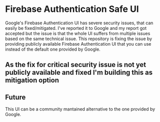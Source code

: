 # Firebase Authentication Safe UI

Google's Firebase Authentication UI has severe security issues, that can easily be fixed/mitigated. I've reported it to Google and my report got accepted but the issue is that the whole UI suffers from multiple issues based on the same technical issue. This repository is fixing the issue by providing publicly available Firebase Authentication UI that you can use instead of the default one provided by Google.

## As the fix for critical security issue is not yet publicly available and fixed I'm building this as mitigation option

## Future

This UI can be a community mantained alternative to the one provided by Google.
